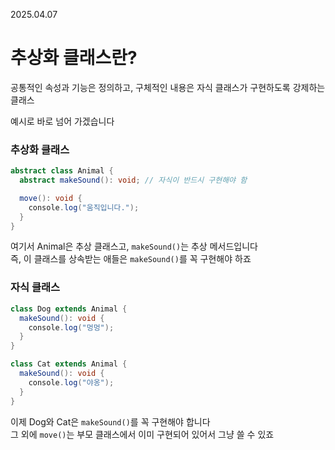 2025.04.07

# 추상화 클래스란?
공통적인 속성과 기능은 정의하고, 구체적인 내용은 자식 클래스가 구현하도록 강제하는 클래스

예시로 바로 넘어 가겠습니다
### 추상화 클래스
```java
abstract class Animal {
  abstract makeSound(): void; // 자식이 반드시 구현해야 함

  move(): void {
    console.log("움직입니다.");
  }
}
```
여기서 Animal은 추상 클래스고, ``makeSound()``는 추상 메서드입니다<br>
즉, 이 클래스를 상속받는 애들은 ``makeSound()``를 꼭 구현해야 하죠


### 자식 클래스
```java
class Dog extends Animal {
  makeSound(): void {
    console.log("멍멍");
  }
}

class Cat extends Animal {
  makeSound(): void {
    console.log("야옹");
  }
}
```
이제 Dog와 Cat은 ``makeSound()``를 꼭 구현해야 합니다<br>
그 외에 ``move()``는 부모 클래스에서 이미 구현되어 있어서 그냥 쓸 수 있죠